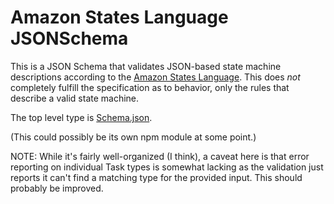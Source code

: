 # Amazon States Language JSONSchema
This is a JSON Schema that validates JSON-based state machine descriptions
according to the [Amazon States Language](https://states-language.net/spec.html).
This does _not_ completely fulfill the specification as to behavior, only the
rules that describe a valid state machine.

The top level type is [Schema.json](./Schema.json).

(This could possibly be its own npm module at some point.)


NOTE: While it's fairly well-organized (I think), a caveat here is that error
reporting on individual Task types is somewhat lacking as the validation just
reports it can't find a matching type for the provided input. This should
probably be improved.
